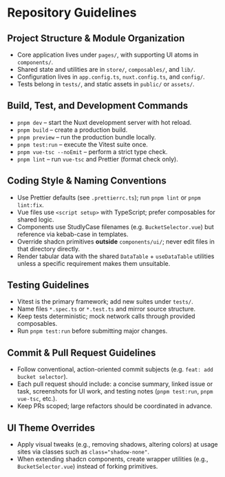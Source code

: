 # Repository Guidelines

## Project Structure & Module Organization
- Core application lives under `pages/`, with supporting UI atoms in `components/`.
- Shared state and utilities are in `store/`, `composables/`, and `lib/`.
- Configuration lives in `app.config.ts`, `nuxt.config.ts`, and `config/`.
- Tests belong in `tests/`, and static assets in `public/` or `assets/`.

## Build, Test, and Development Commands
- `pnpm dev` – start the Nuxt development server with hot reload.
- `pnpm build` – create a production build.
- `pnpm preview` – run the production bundle locally.
- `pnpm test:run` – execute the Vitest suite once.
- `pnpm vue-tsc --noEmit` – perform a strict type check.
- `pnpm lint` – run `vue-tsc` and Prettier (format check only).

## Coding Style & Naming Conventions
- Use Prettier defaults (see `.prettierrc.ts`); run `pnpm lint` or `pnpm lint:fix`.
- Vue files use `<script setup>` with TypeScript; prefer composables for shared logic.
- Components use StudlyCase filenames (e.g. `BucketSelector.vue`) but reference via kebab-case in templates.
- Override shadcn primitives **outside** `components/ui/`; never edit files in that directory directly.
- Render tabular data with the shared `DataTable` + `useDataTable` utilities unless a specific requirement makes them unsuitable.

## Testing Guidelines
- Vitest is the primary framework; add new suites under `tests/`.
- Name files `*.spec.ts` or `*.test.ts` and mirror source structure.
- Keep tests deterministic; mock network calls through provided composables.
- Run `pnpm test:run` before submitting major changes.

## Commit & Pull Request Guidelines
- Follow conventional, action-oriented commit subjects (e.g. `feat: add bucket selector`).
- Each pull request should include: a concise summary, linked issue or task, screenshots for UI work, and testing notes (`pnpm test:run`, `pnpm vue-tsc`, etc.).
- Keep PRs scoped; large refactors should be coordinated in advance.

## UI Theme Overrides
- Apply visual tweaks (e.g., removing shadows, altering colors) at usage sites via classes such as `class="shadow-none"`.
- When extending shadcn components, create wrapper utilities (e.g., `BucketSelector.vue`) instead of forking primitives.

